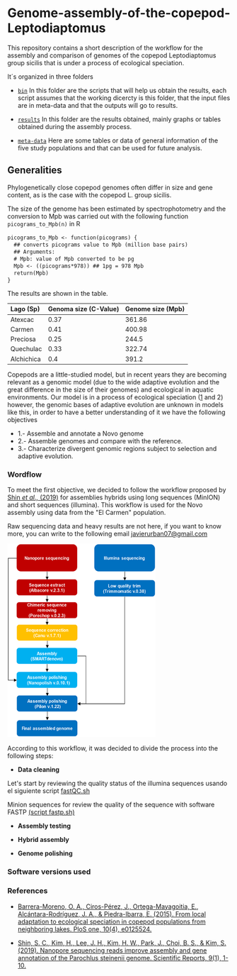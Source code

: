 # Genome-assembly-of-the-copepod-Leptodiaptomus
This repository contains a short description of the workflow for the assembly and comparison of genomes of the copepod Leptodiaptomus group sicilis that is under a process of ecological speciation.

It´s organized in three folders

+ [`bin`](https://github.com/JavierUrban/Genome-assembly-of-the-copepod-Leptodiaptomus/tree/main/bin) In this folder are the scripts that will help us obtain the results, each script assumes that the working dicercty is this folder, that the input files are in meta-data and that the outputs will go to results.

+ [`results`](https://github.com/JavierUrban/Genome-assembly-of-the-copepod-Leptodiaptomus/tree/main/results) In this folder are the results obtained, mainly graphs or tables obtained during the assembly process.

+ [`meta-data`](https://github.com/JavierUrban/Genome-assembly-of-the-copepod-Leptodiaptomus/tree/main/meta-data) Here are some tables or data of general information of the five study populations and that can be used for future analysis. 


## Generalities
 
Phylogenetically close copepod genomes often differ in size and gene content, as is the case with the copepod L. group sicilis. 

The size of the genome has been estimated by spectrophotometry and the conversion to Mpb was carried out with the following function  ``picograms_to_Mpb(n)`` in R 

```
picograms_to_Mpb <- function(picograms) {
  ## converts picograms value to Mpb (million base pairs)
  ## Arguments:
  # Mpb: value of Mpb converted to be pg
  Mpb <- ((picograms*978)) ## 1pg = 978 Mpb
  return(Mpb)
}
```
The results are shown in the table.

| **Lago (Sp)**|**Genoma size (C-Value)**|**Genome size (Mpb)**|
|:----------|:----------   |:----------|
| Atexcac   | 0.37  | 361.86   |
| Carmen    | 0.41  | 400.98   |
| Preciosa  | 0.25  | 244.5    |
| Quechulac | 0.33  | 322.74   |
| Alchichica| 0.4   | 391.2    |

Copepods are a little-studied model, but in recent years they are becoming relevant as a genomic model (due to the wide adaptive evolution and the great difference in the size of their genomes) and ecological in aquatic environments. Our model is in a process of ecological speciation ([1](https://journals.plos.org/plosone/article?id=10.1371/journal.pone.0125524) and 2) however, the genomic bases of adaptive evolution are unknown in models like this, in order to have a better understanding of it we have the following objectives

   + 1.- Assemble and annotate a Novo genome
   + 2.- Assemble genomes and compare with the reference.
   + 3.- Characterize divergent genomic regions subject to selection and adaptive evolution.


### Wordflow

To meet the first objective, we decided to follow the workflow proposed by [Shin *et al.,* (2019)](https://www.nature.com/articles/s41598-019-41549-8) for assemblies hybrids using long sequences (MinION) and short sequences (illumina). This workflow is used for the Novo assembly using data from the "El Carmen" population.

Raw sequencing data and heavy results are not here, if you want to know more, you can write to the following email [javierurban07@gmail.com](javierurban07@gmail.com)

![Wordflow](https://github.com/JavierUrban/Genome-assembly-of-the-copepod-Leptodiaptomus/blob/main/wordflow.png)

According to this workflow, it was decided to divide the process into the following steps:

+ **Data cleaning**

Let's start by reviewing the quality status of the illumina sequences usando el siguiente script [fastQC.sh](https://github.com/JavierUrban/Genome-assembly-of-the-copepod-Leptodiaptomus/blob/main/bin/fastQC.sh)

Minion sequences for review the quality of the sequence with software FASTP [(script fastp.sh)](https://github.com/JavierUrban/Genome-assembly-of-the-copepod-Leptodiaptomus/blob/main/bin/fastp.sh)


+ **Assembly testing**

+ **Hybrid assembly**

+ **Genome polishing**


### Software versions used 

### References 

+ [Barrera-Moreno, O. A., Ciros-Pérez, J., Ortega-Mayagoitia, E., Alcántara-Rodríguez, J. A., & Piedra-Ibarra, E. (2015). From local adaptation to ecological speciation in copepod populations from neighboring lakes. PloS one, 10(4), e0125524.](https://journals.plos.org/plosone/article?id=10.1371/journal.pone.0125524)

* [Shin, S. C., Kim, H., Lee, J. H., Kim, H. W., Park, J., Choi, B. S., & Kim, S. (2019). Nanopore sequencing reads improve assembly and gene annotation of the Parochlus steinenii genome. Scientific Reports, 9(1), 1-10.](https://www.nature.com/articles/s41598-019-41549-8)
